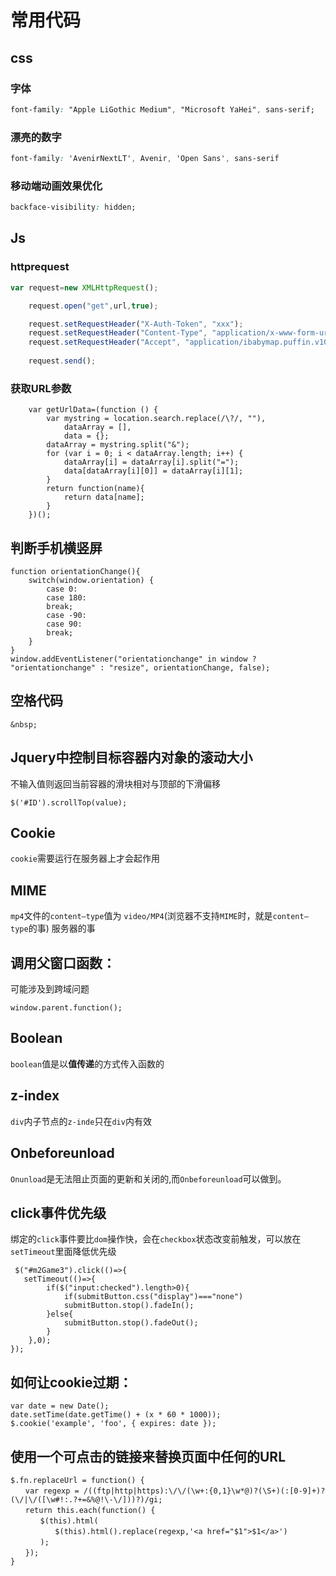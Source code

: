 # 常用代码
## css
### 字体
```css
font-family: "Apple LiGothic Medium", "Microsoft YaHei", sans-serif;
```
### 漂亮的数字
```css
font-family: 'AvenirNextLT', Avenir, 'Open Sans', sans-serif
```
### 移动端动画效果优化
```css
backface-visibility: hidden;
```
## Js
### httprequest
```javascript
var request=new XMLHttpRequest();

	request.open("get",url,true);

	request.setRequestHeader("X-Auth-Token", "xxx");
	request.setRequestHeader("Content-Type", "application/x-www-form-urlencoded");
	request.setRequestHeader("Accept", "application/ibabymap.puffin.v100+json");
	
	request.send();
```
### 获取URL参数
```
	var getUrlData=(function () {
        var mystring = location.search.replace(/\?/, ""),
            dataArray = [],
            data = {};
        dataArray = mystring.split("&");
        for (var i = 0; i < dataArray.length; i++) {
            dataArray[i] = dataArray[i].split("=");
            data[dataArray[i][0]] = dataArray[i][1];
        }
        return function(name){
            return data[name];
        }
    })();
```
## 判断手机横竖屏
    function orientationChange(){
        switch(window.orientation) {
            case 0: 
            case 180:
            break;
            case -90:
            case 90:
            break;
        }
    }
    window.addEventListener("orientationchange" in window ? "orientationchange" : "resize", orientationChange, false);

## 空格代码
	&nbsp;

## Jquery中控制目标容器内对象的滚动大小
不输入值则返回当前容器的滑块相对与顶部的下滑偏移

	$('#ID').scrollTop(value);
## Cookie
`cookie`需要运行在服务器上才会起作用

## MIME
`mp4`文件的`content—type`值为 `video/MP4`(浏览器不支持`MIME`时，就是`content—type`的事) 服务器的事

## 调用父窗口函数：
可能涉及到跨域问题

	window.parent.function();

## Boolean
`boolean`值是以**值传递**的方式传入函数的

## z-index
`div`内子节点的`z-inde`只在`div`内有效

## Onbeforeunload 
`Onunload`是无法阻止页面的更新和关闭的,而`Onbeforeunload`可以做到。

## click事件优先级
绑定的`click`事件要比`dom`操作快，会在`checkbox`状态改变前触发，可以放在`setTimeout`里面降低优先级

	 $("#m2Game3").click(()=>{
	   setTimeout(()=>{
	        if($("input:checked").length>0){
	            if(submitButton.css("display")==="none")
	            submitButton.stop().fadeIn();
	        }else{
	            submitButton.stop().fadeOut();
	        }
	    },0);
	});

## 如何让cookie过期：

	var date = new Date(); 
	date.setTime(date.getTime() + (x * 60 * 1000)); 
	$.cookie('example', 'foo', { expires: date }); 

## 使用一个可点击的链接来替换页面中任何的URL

	$.fn.replaceUrl = function() { 
	　　var regexp = /((ftp|http|https):\/\/(\w+:{0,1}\w*@)?(\S+)(:[0-9]+)?(\/|\/([\w#!:.?+=&%@!\-\/]))?)/gi; 
	　　return this.each(function() {
	　　　　$(this).html(
	　　　　　　$(this).html().replace(regexp,'<a href="$1">$1</a>')
	　　　　); 
	　　});
	} 
